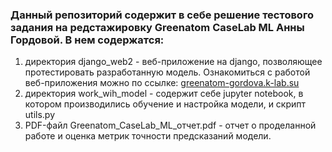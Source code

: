 <h3>Данный репозиторий содержит в себе решение тестового задания на редстажировку Greenatom CaseLab ML Анны Гордовой.
В нем содержатся:</h3>
<ol>
   <li>директория django_web2 - веб-приложение на django, позволяющее протестировать разработанную модель.
   Ознакомиться с работой веб-приложения можно по ссылке: <a href="greenatom-gordova.k-lab.su">greenatom-gordova.k-lab.su</a></li>
   <li> директория work_wih_model - содержит себе jupyter notebook, в котором производились обучение и настройка модели, и скрипт utils.py</li>
   <li>PDF-файл Greenatom_CaseLab_ML_отчет.pdf - отчет о проделанной работе и оценка метрик точности предсказаний модели.</li>
</ol>
